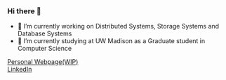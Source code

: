 ### Hi there 👋


- 🔭 I’m currently working on Distributed Systems, Storage Systems and Database Systems
- 🌱 I’m currently studying at UW Madison as a Graduate student in Computer Science

[Personal Webpage(WIP)](https://divy9881.github.io/)
<br/>
[LinkedIn](https://www.linkedin.com/in/divy9881)

